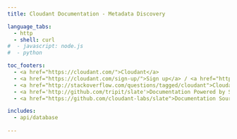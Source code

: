 ```yaml
---
title: Cloudant Documentation - Metadata Discovery

language_tabs:
  - http 
  - shell: curl
#  - javascript: node.js
#  - python

toc_footers:
  - <a href="https://cloudant.com/">Cloudant</a>
  - <a href="https://cloudant.com/sign-up/">Sign up</a> / <a href="https://cloudant.com/sign-in/">Sign in</a>
  - <a href="http://stackoverflow.com/questions/tagged/cloudant">Cloudant on StackOverflow</a>
  - <a href='http://github.com/tripit/slate'>Documentation Powered by Slate</a>
  - <a href="https://github.com/cloudant-labs/slate">Documentation Source</a>

includes:
  - api/database
  
---
```

